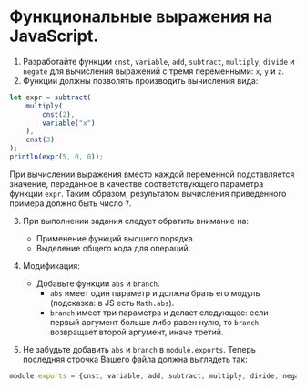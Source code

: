 # Функциональные выражения на JavaScript.

1. Разработайте функции `cnst`, `variable`, `add`, `subtract`, `multiply`, `divide` и `negate` для вычисления выражений с тремя переменными: `x`, `y` и `z`.
2. Функции должны позволять производить вычисления вида:
```js
let expr = subtract(
    multiply(
        cnst(2),
        variable("x")
    ),
    cnst(3)
);
println(expr(5, 0, 0));
```
При вычислении выражения вместо каждой переменной подставляется значение, переданное в качестве соответствующего параметра функции `expr`. Таким образом, результатом вычисления приведенного примера должно быть число `7`.

3. При выполнении задания следует обратить внимание на:
    - Применение функций высшего порядка.
    - Выделение общего кода для операций.

4. Модификация:
    - Добавьте функции `abs` и `branch`.
        * `abs` имеет один параметр и должна брать его модуль (подсказка: в JS есть `Math.abs`).
        * `branch` имеет три параметра и делает следующее: если первый аргумент больше либо равен нулю, то `branch` возвращает второй аргумент, иначе третий.

5. Не забудьте добавить `abs` и `branch` в `module.exports`. Теперь последняя строчка Вашего файла должна выглядеть так:
```js
module.exports = {cnst, variable, add, subtract, multiply, divide, negate, abs, branch};
```